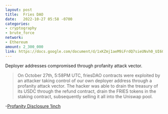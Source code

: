 ```yaml
---
layout: post
title:  Fries DAO
date:   2022-10-27 05:58 -0700
categories:
- cryptography
- brute_force
network:
- Ethereum
amount: 2_300_000
link: https://docs.google.com/document/d/1xKZmj1aeM9iFrdQ7sieUNvh0_UI60worl1lfs5ImXk0/
---
```

Deployer addresses compromised through profanity attack vector.

> On October 27th, 5:58PM UTC, friesDAO contracts were exploited by an attacker taking control of our own deployer address through a profanity attack vector.
> The hacker was able to drain the treasury of its USDC through the refund contract, drain the FRIES tokens in the staking contract, subsequently selling it all into the Uniswap pool.

-[Profanity Disclosure 1inch](https://blog.1inch.io/a-vulnerability-disclosed-in-profanity-an-ethereum-vanity-address-tool-68ed7455fc8c)